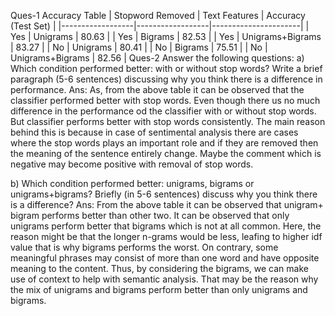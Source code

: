 Ques-1 Accuracy Table
| Stopword Removed | Text Features    | Accuracy (Test Set)  |
|------------------|------------------|----------------------|
| Yes              | Unigrams         | 80.63                |
| Yes              | Bigrams          | 82.53                |
| Yes              | Unigrams+Bigrams | 83.27                |
| No               | Unigrams         | 80.41                |
| No               | Bigrams          | 75.51                |
| No               | Unigrams+Bigrams | 82.56                |
Ques-2 Answer the following questions:
a)	Which condition performed better: with or without stop words? Write a brief
             paragraph (5-6 sentences) discussing why you think there is a difference in
             performance.
Ans:     As, from the above table it can be observed that the classifier performed better with                 stop words. Even though there us no much difference in the performance od the classifier with or without stop words. But classifier performs better with stop words consistently. The main reason behind this is because in case of sentimental analysis there are cases where the stop words plays an important role and if they are removed then the meaning of the sentence entirely change. Maybe the comment which is negative may become positive with removal of stop words. 

b)	Which condition performed better: unigrams, bigrams or unigrams+bigrams? Briefly (in 5-6 sentences) discuss why you think there is a difference?
Ans:     From the above table it can be observed that unigram+ bigram performs better than other two. It can be observed that only unigrams perform better that bigrams which is not at all common. Here, the reason might be that the longer n-grams would be less, leafing to higher idf value that is why bigrams performs the worst. On contrary, some meaningful phrases may consist of more than one word and have opposite meaning to the content. Thus, by considering the bigrams, we can make use of context to help with semantic analysis. That may be the reason why the mix of unigrams and bigrams perform better than only unigrams and bigrams.
